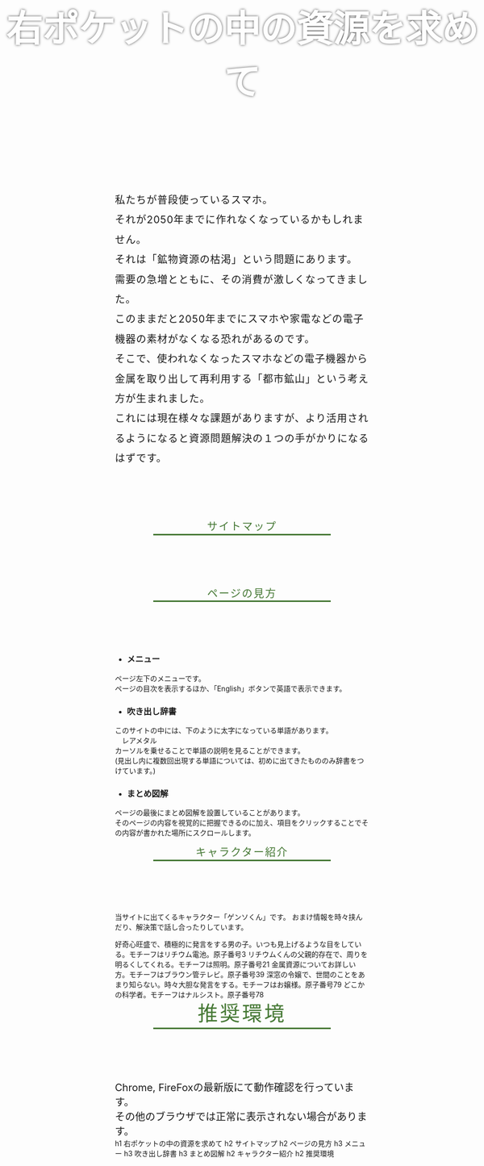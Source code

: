 [//SCML_TITLE]: # (Home)
[//SCML_ROOT_PATH]: # (./)

<div id="lang_jp">
<div class="main_image">
  <h1 id="右ポケットの中の資源を求めて">右ポケットの中の資源を求めて</h1>
</div>
<div class="main_image_spacer">
</div>
<div id="main">
  <div class="title_text">
    私たちが普段使っているスマホ。<br>
    それが2050年までに作れなくなっているかもしれません。<br>
    それは「鉱物資源の枯渇」という問題にあります。<br>
    需要の急増とともに、その消費が激しくなってきました。<br>
    このままだと2050年までにスマホや家電などの電子機器の素材がなくなる恐れがあるのです。<br>
    そこで、使われなくなったスマホなどの電子機器から金属を取り出して再利用する「都市鉱山」という考え方が生まれました。<br>
    これには現在様々な課題がありますが、より活用されるようになると資源問題解決の１つの手がかりになるはずです。
  </div>

## サイトマップ

<PageDescriptionLink title="資源の現状" path="./present-situation/" content="
  様々な科学技術分野で世界を牽引している日本。<br>
  これは大量のレアメタルなどの金属資源によって支えられています。<br>
  しかし、それらを手に入れることは決して容易なことではありません。
"></PageDescriptionLink>
<PageDescriptionLink title="都市鉱山の意義" path="./urban-mining/" content="
  資源問題解決の1つの手がかりとなる都市鉱山。<br>
  それは一体どのようなものなのでしょうか。
"></PageDescriptionLink>
<PageDescriptionLink title="課題" path="./problem/" content="
  都市鉱山にはメリットがたくさんある一方で、多くの課題を抱えています。
"></PageDescriptionLink>
<PageDescriptionLink title="現在の取り組み" path="./measure/" content="
  現在都市鉱山をもっと広めよう、活用しようとする人々が様々な取り組みを行っています。<br>
  世界は資源問題解決に向けて歩み出しているのです。
"></PageDescriptionLink>
<PageDescriptionLink title="アクティビティ" path="./activity/" content="
  私たちの行った活動について紹介します。
"></PageDescriptionLink>
<PageDescriptionLink title="解決策" path="./solution/" content="
  都市鉱山について様々な取り組みが行われていますが、まだまだたくさん問題が残っているのは事実です。<br>
  都市鉱山をもっと広めよう、活用しようという意識を全員が共有できることを願って、私たちの考える解決策をこのページに書いてみました。
"></PageDescriptionLink>
<PageDescriptionLink title="最後に" path="./finally/" content="
  私たちの思いが届きますように…！
"></PageDescriptionLink>
<PageDescriptionLink title="その他" path="./others/" content="
  私たちの活動記録やこのサイトの参考文献を紹介しています。
"></PageDescriptionLink>

## ページの見方

- ### メニュー

ページ左下のメニューです。<br>
ページの目次を表示するほか、「English」ボタンで英語で表示できます。

- ### 吹き出し辞書

このサイトの中には、下のように太字になっている単語があります。<br>
　<Word>レアメタル</Word><br>
カーソルを乗せることで単語の説明を見ることができます。<br>
(見出し内に複数回出現する単語については、初めに出てきたもののみ辞書をつけています。)

- ### まとめ図解

ページの最後にまとめ図解を設置していることがあります。<br>
そのページの内容を視覚的に把握できるのに加え、項目をクリックすることでその内容が書かれた場所にスクロールします。

## キャラクター紹介

当サイトに出てくるキャラクター「ゲンソくん」です。
おまけ情報を時々挟んだり、解決策で話し合ったりしています。

<AtomCharacter atom="Li" imagePath="./img/atom_chara/Li.png">
  好奇心旺盛で、積極的に発言をする男の子。いつも見上げるような目をしている。モチーフはリチウム電池。原子番号3
</AtomCharacter>
<AtomCharacter atom="Sc" imagePath="./img/atom_chara/Sc.png">
  リチウムくんの父親的存在で、周りを明るくしてくれる。モチーフは照明。原子番号21
</AtomCharacter>
<AtomCharacter atom="Y" imagePath="./img/atom_chara/Y.png">
  金属資源についてお詳しい方。モチーフはブラウン管テレビ。原子番号39
</AtomCharacter>
<AtomCharacter atom="Au" imagePath="./img/atom_chara/Au.png">
  深窓の令嬢で、世間のことをあまり知らない。時々大胆な発言をする。モチーフはお嬢様。原子番号79
</AtomCharacter>
<AtomCharacter atom="Pt" imagePath="./img/atom_chara/Pt.png">
  どこかの科学者。モチーフはナルシスト。原子番号78
</AtomCharacter>
<h2 id="推奨環境" class="site_map">推奨環境</h2>
<div class="main_text">
  Chrome, FireFoxの最新版にて動作確認を行っています。<br>
  その他のブラウザでは正常に表示されない場合があります。
</div>
<!--  <h2 class="site_map">サイトマップ</h2>-->
<!--  <ul class="site_map_list">-->
<!--    <li>ホーム</li>-->
<!--    <li>資源の現状</li>-->
<!--    <li>都市鉱山の意義</li>-->
<!--    <li>課題</li>-->
<!--    <li>現在の取り組み</li>-->
<!--    <li>アクティビティ</li>-->
<!--    <li>解決策</li>-->
<!--    <li>最後に</li>-->
<!--    <li>その他</li>-->
<!--  </ul>-->
</div>
<ScrollTop></ScrollTop>
<FloatingMenu>
  h1 右ポケットの中の資源を求めて
  h2 サイトマップ
  h2 ページの見方
  h3 メニュー
  h3 吹き出し辞書
  h3 まとめ図解
  h2 キャラクター紹介
  h2 推奨環境
</FloatingMenu>
</div>
<div id="lang_en">
</div>

<style>
  .main_image {
    text-align: center;
    height: 500px;
    width: 100%;
    background-size: cover;
    background-position: center;
    background-image: url(img/pic_03_m.jpg);
    display: grid;
    place-items: center;
    opacity: 0.7;
    position: absolute;
    left:0;
  }
  .main_image > h1 {
    font-size: 72px;
    font-weight: 700;
    color: #fff;
    text-shadow: 0 0 5px black;
  }
  .main_image_spacer{
    height: 550px;
  }
  .title_text {
    width: 100%;
    box-sizing: border-box;
    font-size: 20px;
    letter-spacing: 0.05em;
    line-height: 1.97;
    margin-bottom: 100px;
  }
  .main_text {
    width: 100%;
    box-sizing: border-box;
    font-size: 20px;
  }
  h2 {
    display: block;
    border-bottom: 3px solid #457834;
    color: #457834;
    font-weight: 400;
    letter-spacing: 0.1em;
    line-height: 1.4em;
    text-align: center;
    margin: 0 auto 100px;
    width: 70%;
  }
  h2:before {
    display: none;
  }
  @media (orientation: landscape) {
    h2 {
      font-size: 64px;
    }
  }
  @media (orientation: portrait) {
    .site_map {
      font-size: 40px;
    }
  }
</style>
